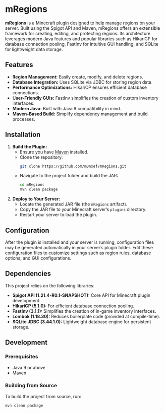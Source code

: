 # mRegions

**mRegions** is a Minecraft plugin designed to help manage regions on your server. Built using the Spigot API and Maven, mRegions offers an extensible framework for creating, editing, and protecting regions. Its architecture leverages modern Java features and popular libraries such as HikariCP for database connection pooling, FastInv for intuitive GUI handling, and SQLite for lightweight data storage.

## Features

- **Region Management:** Easily create, modify, and delete regions.
- **Database Integration:** Uses SQLite via JDBC for storing region data.
- **Performance Optimizations:** HikariCP ensures efficient database connections.
- **User-Friendly GUIs:** FastInv simplifies the creation of custom inventory interfaces.
- **Modern Java:** Built with Java 9 compatibility in mind.
- **Maven-Based Build:** Simplify dependency management and build processes.

## Installation

1. **Build the Plugin:**
   - Ensure you have [Maven](https://maven.apache.org/) installed.
   - Clone the repository:
     ```bash
     git clone https://github.com/m0nxef/mRegions.git
     ```
   - Navigate to the project folder and build the JAR:
     ```bash
     cd mRegions
     mvn clean package
     ```
2. **Deploy to Your Server:**
   - Locate the generated JAR file (the `mRegions` artifact).
   - Copy the JAR file to your Minecraft server’s `plugins` directory.
   - Restart your server to load the plugin.

## Configuration

After the plugin is installed and your server is running, configuration files may be generated automatically in your server’s plugin folder. Edit these configuration files to customize settings such as region rules, database options, and GUI configurations.

## Dependencies

This project relies on the following libraries:
- **Spigot API (1.21.4-R0.1-SNAPSHOT):** Core API for Minecraft plugin development.
- **HikariCP (5.1.0):** For efficient database connection pooling.
- **FastInv (3.1.1):** Simplifies the creation of in-game inventory interfaces.
- **Lombok (1.18.30):** Reduces boilerplate code (provided at compile-time).
- **SQLite JDBC (3.44.1.0):** Lightweight database engine for persistent storage.

## Development

### Prerequisites

- Java 9 or above
- Maven

### Building from Source

To build the project from source, run:

```bash
mvn clean package
